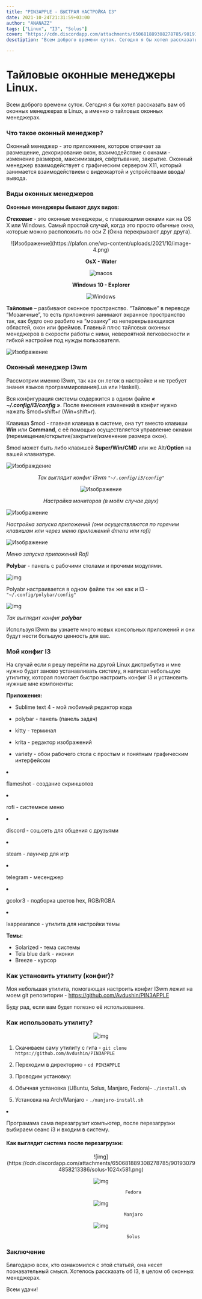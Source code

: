 ```yaml
---
title: "PIN3APPLE - БЫСТРАЯ НАСТРОЙКА I3"
date: 2021-10-24T21:31:59+03:00
author: "ANANAZZ"
tags: ["Linux", "I3", "Solus"]
cover: "https://cdn.discordapp.com/attachments/650681889308278785/901917355976851536/cavai3.png"
desctiption: "Всем доброго времени суток. Сегодня я бы хотел рассказать вам об оконных менеджерах в Linux, а именно о тайловых оконных менеджерах."

---
```


# Тайловые оконные менеджеры Linux.

Всем доброго времени суток. Сегодня я бы хотел рассказать вам об оконных менеджерах в Linux, а именно о тайловых оконных менеджерах.

### Что такое оконный менеджер?

Оконный менеджер - это приложение, которое отвечает за размещение, декорирование окон, взаимодействие с окнами - изменение размеров, максимизация, свёртывание, закрытие. Оконный менеджер взаимодействует с графическим сервером X11, который занимается взаимодействием c видеокартой и устройствами ввода/вывода.

### Виды оконных менеджеров

**Оконные менеджеры бывают двух видов:**

***Стековые*** - это оконные менеджеры, с плавающими окнами как на OS X или Windows. Самый простой случай, когда это просто обычные окна, которые можно расположить по оси Z (Окна перекрывают друг друга).

<center>![Изображение](https://plafon.one/wp-content/uploads/2021/10/image-4.png)


**OsX - Water**

![macos](https://cdn.discordapp.com/attachments/650681889308278785/936613854295756820/unknown.png)

**Windows 10 - Explorer**

![Windows](https://cdn.discordapp.com/attachments/650681889308278785/936613907068502056/win10epx.jpg)

</center>

**Тайловые** –  разбивают оконное пространство. “Тайловые” в переводе “Мозаичные”, то есть приложения занимают экранное пространство так, как будто оно разбито на “мозаику” из неперекрывающихся областей, окон или фреймов. Главный плюс тайловых оконных менеджеров в скорости работы с ними, невероятной легковесности и гибкой настройке под нужды пользователя.

![Изображение](https://cdn.discordapp.com/attachments/650681889308278785/902660699916992532/i3linux.gif)

### Оконный менеджер I3wm

<p>Рассмотрим именно I3wm, так как он легок в настройке и не требует знания языков программирования(Lua или Haskell).</p>


<p>Вся конфигурация системы содержится в одном файле <em><strong>« ~/.config/i3/config »</strong></em>. После внесения изменений в конфиг нужно нажать $mod+shift+r (Win+shift+r).</p>


<p>Клавиша $mod - главная клавиша в системе, она тут вместо клавиши <strong>Win</strong> или <strong>Command</strong>, с её помощью осуществляется управление окнами (перемещение/открытие/закрытие/изменение размера окон).</p>


<p>$mod может быть либо клавишей <strong>Super/Win/CMD</strong> или же Alt/<strong>Option</strong> на вашей клавиатуре.</p>


![Изображдение](https://cdn.discordapp.com/attachments/650681889308278785/901926218495066183/D0B8D0B7D0BED0B1D180D0B0D0B6D0B5D0BDD0B8D0B5-6-1024x578.png)

<center> 

*Так выглядит конфиг I3wm `"~/.config/i3/config"`*



![Изображение](https://cdn.discordapp.com/attachments/650681889308278785/901926988703465492/D0B8D0B7D0BED0B1D180D0B0D0B6D0B5D0BDD0B8D0B5-1024x576.png)

<center>

*Настройка мониторов (в моём случае двух)*


</center>

</center>

![Изображение](https://cdn.discordapp.com/attachments/650681889308278785/901927473657315348/D0B8D0B7D0BED0B1D180D0B0D0B6D0B5D0BDD0B8D0B5-1-1024x576.png)

*Настройка запуска приложений (они осуществляются по горячим клавишам или через меню приложений dmenu или rofi)*

![Изображение](https://cdn.discordapp.com/attachments/650681889308278785/901927739987202048/iu.png)

*Меню запуска приложений Rofi*

**Polybar** - панель с рабочими столами и прочими модулями.

![img](https://cdn.discordapp.com/attachments/650681889308278785/901928583231062096/D0B8D0B7D0BED0B1D180D0B0D0B6D0B5D0BDD0B8D0B5-2-1024x23.png)

Polyabr настраивается в одном файле так же как и I3 - `"~/.config/polybar/config"`

![img](https://cdn.discordapp.com/attachments/650681889308278785/901928950295592961/D0B8D0B7D0BED0B1D180D0B0D0B6D0B5D0BDD0B8D0B5-3-1024x576.png)

*Так выглядит конфиг **polybar***

</center>

Используя I3wm вы узнаете много  новых консольных приложений и они будут нести большую ценность для вас.

### Мой конфиг I3

На случай если я решу перейти на другой Linux дистрибутив и мне нужно будет заново устанавливать систему, я написал небольшую утилитку, которая помогает быстро настроить конфиг i3 и установить нужные мне компоненты:

**Приложения:**

* Sublime text 4  -  мой любимый редактор кода



* polybar - панель (панель задач) 



* kitty - терминал 



* krita - редактор изображений  



* variety - обои рабочего стола с простым и понятным графическим интерфейсом </li></ul>



* flameshot - создание скриншотов 



* rofi - системное меню



* discord - соц.сеть для общения с друзьями 



* steam - лаунчер для игр 



* telegram - месенджер  



* gcolor3 - подборка цветов hex, RGB/RGBA 





* lxappearance  - утилита для настройки темы   



**Темы:**



* Solarized - тема системы
* Tela blue dark - иконки
* Breeze - курсор


### Как установить утилиту (конфиг)?


Моя небольшая утилита, помогающая настроить конфиг I3wm лежит на моем git репозитории - https://github.com/Avdushin/PIN3APPLE




Буду рад, если вам будет полезно её использование. 



### Как использовать утилиту?

<center>

![img](https://cdn.discordapp.com/attachments/650681889308278785/901929931355877447/68747470733a2f2f63646e2e646973636f72646170702e636f6d2f6174746163686d656e74732f3635303638313838393330383237383738352f3930303837313139313139383331303434302f756e6b6e6f776e2e706e67.png)

</center>




1. Скачиваем саму утилиту с гита - `git clone https://github.com/Avdushin/PIN3APPLE`



2. Переходим в директорию -  `cd PIN3APPLE`



3. Проводим установку:

</li>



<p>          

4. Обычная установка (UBuntu, Solus, Manjaro, Fedora)- `./install.sh`

</p>



<p>            

5. Установка на Arch/Manjaro - `./manjaro-install.sh`

</p>


<li>

Програмама сама перезагрузит компьютер, после перезагрузки выбираем сеанс i3 и входим в систему.

</li>

</ol>

#### Как выглядит система после перезагрузки:

<center>
![img](https://cdn.discordapp.com/attachments/650681889308278785/901930794858213386/solus-1024x581.png)


![img](https://cdn.discordapp.com/attachments/650681889308278785/901930763866501160/fedora-1024x627.png)

              				Fedora

![img](https://cdn.discordapp.com/attachments/650681889308278785/901930778328465448/manjaro-1024x540.png)

              				Manjaro

![img](https://cdn.discordapp.com/attachments/650681889308278785/901930794858213386/solus-1024x581.png)

              				Solus
</center>


<h3>Заключение</h3>


<p>Благодарю всех, кто ознакомился с этой статьёй, она несет познавательный смысл. Хотелось рассказать об I3, в целом об оконных менеджерах.</p>


<p>Всем удачи!</p>
